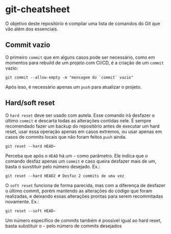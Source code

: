 # git-cheatsheet
O objetivo deste repositório é compilar uma lista de comandos do Git que vão além dos essenciais.

## Commit vazio

O primeiro `commit` que em alguns casos pode ser necessário, como em momentos para rebuild de um projeto com CI/CD, é a criação de um `commit` vazio:

```
git commit --allow-empty -m "mensagem do `commit` vazio"
```

Após isso, é necessário apenas um `push` para atualizar o projeto.

## Hard/soft reset
O `hard reset` deve ser usado com autela. Esse comando irá desfazer o último `commit` e descarta todas as alterações contidas nele.
É sempre recomendado fazer um backup do repositório antes de executar um hard reset, usar essa operação apenas em casos extremos, ou usar apenas em casos de commits locais que não foram feitos `push` ainda.

```
git reset --hard HEAD~
```

Perceba que após o `HEAD` há um `~` como parâmetro. Ele indica que o comando desfaz apenas um `commit` e caso queira desfazer mais de um, basta o suvstituir pelo número desejado. Ex.:


```
git reset --hard HEAD2 # Desfaz 2 commits de uma vez
```

O `soft reset` funciona de forma parecida, mas com a diferença de desfazer o último commit, porém mantendo as alterações do código que foram realizadas, e deixando essas alterações prontas para serem recommitadas novamente. Ex.:

```
git reset --soft HEAD~
```

Um número específico de commits também é possível igual ao hard reset, basta substituir o `~` pelo número de commits desejados
